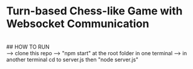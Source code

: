 # Turn-based Chess-like Game with Websocket Communication
<br/>
## HOW TO RUN
<br/>
--> clone this repo
--> "npm start" at the root folder in one terminal
--> in another terminal cd to server.js then "node server.js"

